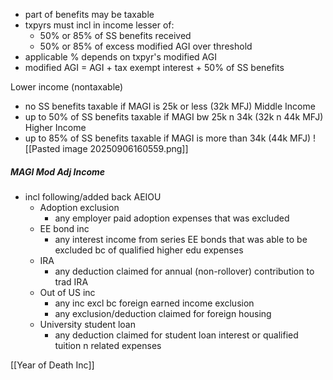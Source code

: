 - part of benefits may be taxable
- txpyrs must incl in income lesser of:
	- 50% or 85% of SS benefits received
	- 50% or 85% of excess modified AGI over threshold
- applicable % depends on txpyr's modified AGI
- modified AGI = AGI + tax exempt interest + 50% of SS benefits 

Lower income (nontaxable)
- no SS benefits taxable if MAGI is 25k or less (32k MFJ)
Middle Income
- up to 50% of SS benefits taxable if MAGI bw 25k n 34k (32k n 44k MFJ)
Higher Income
- up to 85% of SS benefits taxable if MAGI is more than 34k (44k MFJ)
![[Pasted image 20250906160559.png]]

##### MAGI Mod Adj Income
- incl following/added back AEIOU
	- Adoption exclusion 
		- any employer paid adoption expenses that was excluded
	- EE bond inc
		- any interest income from series EE bonds that was able to be excluded bc of qualified higher edu expenses
	- IRA
		- any deduction claimed for annual (non-rollover) contribution to trad IRA
	-  Out of US inc
		- any inc excl bc foreign earned income exclusion
		- any exclusion/deduction claimed for foreign housing
	- University student loan
		- any deduction claimed for student loan interest or qualified tuition n related expenses

[[Year of Death Inc]]